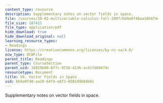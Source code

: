 ```yaml
---
content_type: resource
description: Supplementary notes on vector fields in space.
file: /courses/18-02-multivariable-calculus-fall-2007/bb9a0f40aa1064f4e8f3650149b84b81_vector_fields.pdf
file_size: 187411
file_type: application/pdf
hide_download: true
hide_download_original: null
learning_resource_types:
- Readings
license: https://creativecommons.org/licenses/by-nc-sa/4.0/
ocw_type: OCWFile
parent_title: Readings
parent_type: CourseSection
parent_uid: 16819b09-677c-9716-4136-acd1fd60474c
resourcetype: Document
title: V8. Vector Fields in Space
uid: bb9a0f40-aa10-64f4-e8f3-650149b84b81
---
```

Supplementary notes on vector fields in space.